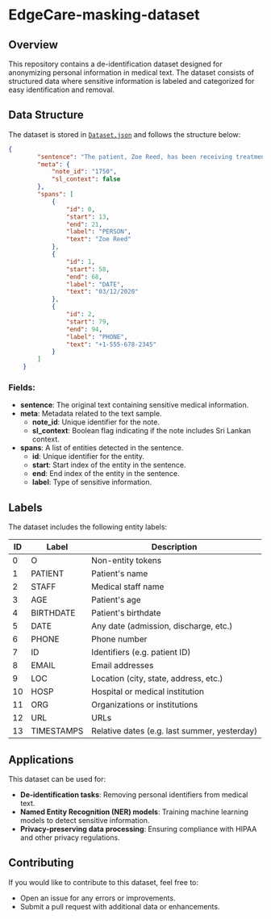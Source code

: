 # EdgeCare-masking-dataset

## Overview

This repository contains a de-identification dataset designed for anonymizing personal information in medical text. The dataset consists of structured data where sensitive information is labeled and categorized for easy identification and removal.

## Data Structure

The dataset is stored in [`Dataset.json`](./Dataset.json) and follows the structure below:

```json
{
        "sentence": "The patient, Zoe Reed, has been receiving treatment since 03/12/2020. Contact: +1-555-678-2345.",
        "meta": {
            "note_id": "1750",
            "sl_context": false
        },
        "spans": [
            {
                "id": 0,
                "start": 13,
                "end": 21,
                "label": "PERSON",
                "text": "Zoe Reed"
            },
            {
                "id": 1,
                "start": 58,
                "end": 68,
                "label": "DATE",
                "text": "03/12/2020"
            },
            {
                "id": 2,
                "start": 79,
                "end": 94,
                "label": "PHONE",
                "text": "+1-555-678-2345"
            }
        ]
    }
```

### Fields:
- **sentence**: The original text containing sensitive medical information.
- **meta**: Metadata related to the text sample.
  - **note_id**: Unique identifier for the note.
  - **sl_context**: Boolean flag indicating if the note includes Sri Lankan context.
- **spans**: A list of entities detected in the sentence.
  - **id**: Unique identifier for the entity.
  - **start**: Start index of the entity in the sentence.
  - **end**: End index of the entity in the sentence.
  - **label**: Type of sensitive information.

## Labels

The dataset includes the following entity labels:

| ID  | Label      | Description                                     |
|-----|-----------|-------------------------------------------------|
| 0   | O         | Non-entity tokens                               |
| 1   | PATIENT   | Patient's name                                  |
| 2   | STAFF     | Medical staff name                              |
| 3   | AGE       | Patient's age                                   |
| 4   | BIRTHDATE | Patient's birthdate                             |
| 5   | DATE      | Any date (admission, discharge, etc.)           |
| 6   | PHONE     | Phone number                                    |
| 7   | ID        | Identifiers (e.g. patient ID)             |
| 8   | EMAIL     | Email addresses                                 |
| 9   | LOC       | Location (city, state, address, etc.)           |
| 10  | HOSP      | Hospital or medical institution                 |
| 11  | ORG       | Organizations or institutions                   |
| 12  | URL       | URLs                  |
| 13  | TIMESTAMPS       | Relative dates (e.g. last summer, yesterday)                  |


## Applications

This dataset can be used for:
- **De-identification tasks**: Removing personal identifiers from medical text.
- **Named Entity Recognition (NER) models**: Training machine learning models to detect sensitive information.
- **Privacy-preserving data processing**: Ensuring compliance with HIPAA and other privacy regulations.

## Contributing

If you would like to contribute to this dataset, feel free to:
- Open an issue for any errors or improvements.
- Submit a pull request with additional data or enhancements.
